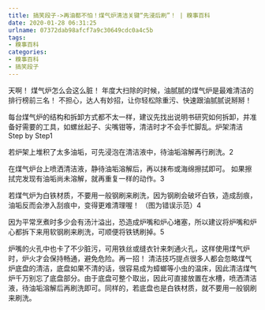```yaml
---
title: 搞笑段子->再油都不怕！煤气炉清洁关键“先浸后刷”！ | 糗事百科
date: 2020-01-28 06:31:25
urlname: 07372dab98afcf7a9c30649cdc0a4c5b
tags: 
- 糗事百科
categories:
- 糗事百科
- 搞笑段子
---
```

天啊！ 煤气炉怎么会这么脏！ 年度大扫除的时候，油腻腻的煤气炉是最难清洁的排行榜前三名！ 不担心，达人有妙招，让你轻松除重污、快速跟油腻腻说掰掰！

每台煤气炉的结构和拆卸方式都不太一样，建议先找出说明书研究如何拆卸，并准备好需要的工具，如螺丝起子、尖嘴钳等，清洁时才不会手忙脚乱。炉架清洁 Step by Step1

若炉架上堆积了太多油垢，可先浸泡在清洁液中，待油垢溶解再行刷洗。2

在煤气炉台上喷洒清洁液，静待油垢溶解后，再以抹布或海绵擦拭即可。 如果擦拭完发现有油垢尚未溶解，就再重复一样的动作。3

若煤气炉为白铁材质，不要用一般钢刷来刷洗，因为钢刷会破坏白铁，造成刮痕，油垢反而会渗入刮痕中，变得更难清理喔！ （图为错误示范）4

因为平常烹煮时多少会有汤汁溢出，恐造成炉嘴和炉心堵塞，所以建议将炉嘴和炉心都拆下来用软钢刷来刷洗，可顺便将铁锈刷掉。5

炉嘴的火孔中也卡了不少脏污，可用铁丝或缝衣针来刺通火孔，这样使用煤气炉时，炉火才会保持畅通，避免危险。再一招！ 清洁技巧提点很多人都会忽略煤气炉底盘的清洁，底盘如果不清的话，很容易成为蟑螂等小虫的温床，因此清洁煤气炉千万别忘了底盘部分。由于底盘可整个取出，因此可直接放置在水槽，喷洒清洁液，待油垢溶解后再刷洗即可。同样的，若底盘也是白铁材质，就不要用一般钢刷来刷洗。


